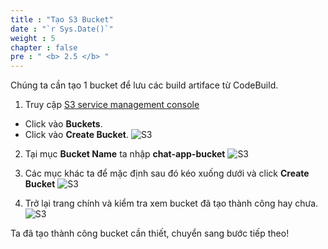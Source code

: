 ```yaml
---
title : "Tạo S3 Bucket"
date : "`r Sys.Date()`"
weight : 5
chapter : false
pre : " <b> 2.5 </b> "
---
```


Chúng ta cần tạo 1 bucket để lưu các build artiface từ CodeBuild.

1. Truy cập [S3 service management console](https://eu-west-2.console.aws.amazon.com/s3/home)
  + Click vào **Buckets**.
  + Click vào **Create Bucket**.
![S3](https://tamlv.buzz/aws-workshop/images/2.prerequisite/042-createbucket.png)

2. Tại mục **Bucket Name** ta nhập **chat-app-bucket**
![S3](https://tamlv.buzz/aws-workshop/images/2.prerequisite/043-createbucket.png)

3. Các mục khác ta để mặc định sau đó kéo xuống dưới và click **Create Bucket**
![S3](https://tamlv.buzz/aws-workshop/images/2.prerequisite/044-createbucket.png)

4. Trở lại trang chính và kiểm tra xem bucket đã tạo thành công hay chưa.
![S3](https://tamlv.buzz/aws-workshop/images/2.prerequisite/045-createbucket.png)

Ta đã tạo thành công bucket cần thiết, chuyển sang bước tiếp theo!